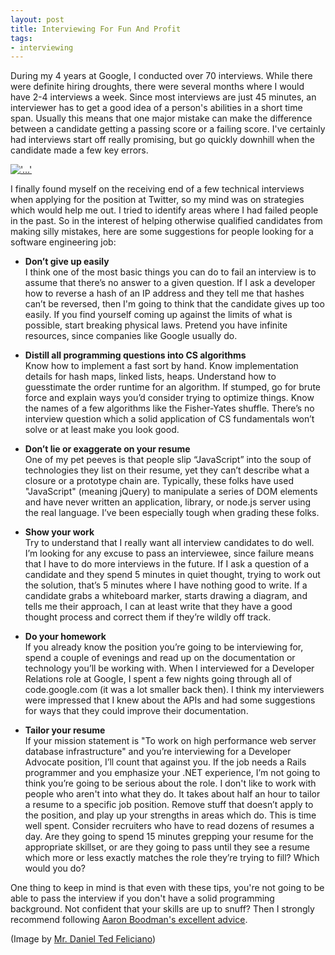 ```yaml
---
layout: post
title: Interviewing For Fun And Profit
tags:
- interviewing
---
```

[1]: http://www.aaronboodman.com/2010/10/wherein-i-help-you-get-good-job.html
[2]: /img/2011-09-01/interview.jpg
[3]: http://www.flickr.com/photos/danieltedcfeliciano/5348850648/

During my 4 years at Google, I conducted over 70 interviews.  While there
were definite hiring droughts, there were several months where I would have
2-4 interviews a week.  Since most interviews are just 45 minutes, an
interviewer has to get a good idea of a person's abilities in a short
time span.  Usually this means that one major mistake can make the
difference between a candidate getting a passing score or a failing score.
I've certainly had interviews start off really promising, but go quickly
downhill when the candidate made a few key errors.

[!['...'][2]][3]

I finally found myself on the receiving end of a few technical interviews
when applying for the position at Twitter, so my mind was on strategies
which would help me out.  I tried to identify areas where I had failed
people in the past.  So in the interest of helping otherwise qualified
candidates from making silly mistakes, here are some suggestions for
people looking for a software engineering job:

<!-- -**-END-**- -->

* **Don’t give up easily**<br>
  I think one of the most basic things you can do to fail an interview
is to assume that there’s no answer to a given question.  If I ask a
developer how to reverse a hash of an IP address and they tell me that
hashes can’t be reversed, then I'm going to think that the candidate
gives up too easily.  If you find yourself coming up against the limits
of what is possible, start breaking physical laws.  Pretend you have
infinite resources, since companies like Google usually do.

* **Distill all programming questions into CS algorithms**<br>
  Know how to implement a fast sort by hand.  Know implementation details
for hash maps, linked lists, heaps.  Understand how to guesstimate the
order runtime for an algorithm.  If stumped, go for brute force and
explain ways you’d consider trying to optimize things.  Know the names
of a few algorithms like the Fisher-Yates shuffle.  There’s no interview
question which a solid application of CS fundamentals won’t solve or at
least make you look good.

* **Don’t lie or exaggerate on your resume**<br>
  One of my pet peeves is that people slip “JavaScript” into the soup of
technologies they list on their resume, yet they can’t describe what a
closure or a prototype chain are.  Typically, these folks have used
"JavaScript" (meaning jQuery) to manipulate a series of DOM elements
and have never written an application, library, or node.js server using
the real language.  I’ve been especially tough when grading these folks.

* **Show your work**<br>
  Try to understand that I really want all interview candidates to do well.
I’m looking for any excuse to pass an interviewee, since failure means
that I have to do more interviews in the future.  If I ask a question of
a candidate and they spend 5 minutes in quiet thought, trying to work out
the solution, that’s 5 minutes where I have nothing good to write.  If a
candidate grabs a whiteboard marker, starts drawing a diagram, and tells
me their approach, I can at least write that they have a good thought
process and correct them if they’re wildly off track.

* **Do your homework**<br>
  If you already know the position you’re going to be interviewing for,
spend a couple of evenings and read up on the documentation or technology
you’ll be working with.  When I interviewed for a Developer Relations
role at Google, I spent a few nights going through all of code.google.com
(it was a lot smaller back then).  I think my interviewers were impressed
that I knew about the APIs and had some suggestions for ways that they
could improve their documentation.

* **Tailor your resume**<br>
  If your mission statement is "To work on high performance web server
database infrastructure" and you’re interviewing for a Developer
Advocate position, I’ll count that against you.  If the job needs
a Rails programmer and you emphasize your .NET experience, I’m not going
to think you’re going to be serious about the role.  I don't like to work
with people who aren't into what they do.  It takes about half an hour to
tailor a resume to a specific job position.  Remove stuff that doesn’t
apply to the position, and play up your strengths in areas which do.
This is time well spent.  Consider recruiters who have to read dozens
of resumes a day.  Are they going to spend 15 minutes grepping your
resume for the appropriate skillset, or are they going to pass until
they see a resume which more or less exactly matches the role they’re
trying to fill?  Which would you do?

One thing to keep in mind is that even with these tips, you're not going
to be able to pass the interview if you don't have a solid programming
background.  Not confident that your skills are up to snuff?  Then I
strongly recommend following [Aaron Boodman's excellent advice][1].

(Image by [Mr. Daniel Ted Feliciano][3])
